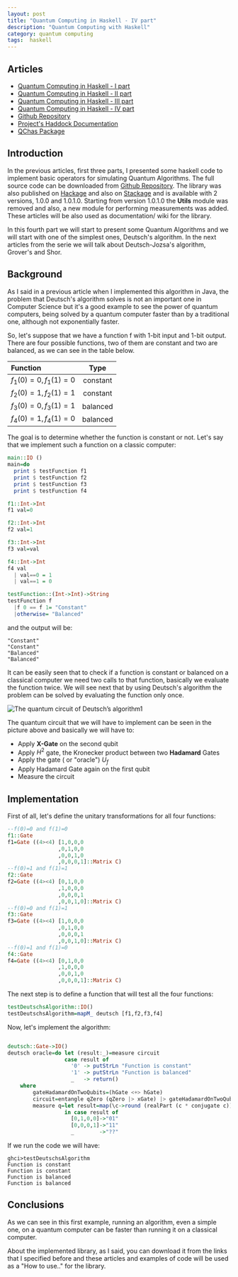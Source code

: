 ```yaml
---
layout: post
title: "Quantum Computing in Haskell - IV part"
description: "Quantum Computing with Haskell"
category: quantum computing
tags:  haskell 
---
```


## Articles

* [Quantum Computing in Haskell - I part][first_article]
* [Quantum Computing in Haskell - II part][second_article]
* [Quantum Computing in Haskell - III part][third_article]
* [Quantum Computing in Haskell - IV part][fourth_article]
* [Github Repository][git_repo]
* [Project's Haddock Documentation][documentation]
* [QChas Package][package]


## Introduction

In the previous articles, first three parts, I presented some haskell code to implement basic operators for simulating Quantum Algorithms. The full source code can be downloaded from [Github Repository][1]. The library was also published on [Hackage][2] and also on [Stackage][3] and is available with 2 versions, 1.0.0 and 1.0.1.0. Starting from version 1.0.1.0 the **Utils** module was removed and also, a new module for performing measurements was added. These articles will be also used as documentation/ wiki for the library.

In this fourth part we will start to present some Quantum Algorithms and we will start with one of the simplest ones, Deutsch's algorithm. In the next articles from the serie we will talk about Deutsch-Jozsa's algorithm, Grover's and Shor.

## Background

As I said in a previous article when I implemented this algorithm in Java, the problem that Deutsch's algorithm solves is not an important one in Computer Science but it's a good example to see the power of quantum computers, being solved by a quantum computer faster than by a traditional one, although not exponentially faster.

So, let's suppose that we have a function f with 1-bit input and 1-bit output. There are four possible functions, two of them are constant and two are balanced, as we can see in the table below.

| Function                 | Type     |
|:-------------------------|:--------:|
| $f_{1}(0)=0, f_{1}(1)=0$ | constant |
| $f_{2}(0)=1, f_{2}(1)=1$ | constant |
| $f_{3}(0)=0, f_{3}(1)=1$ | balanced |
| $f_{4}(0)=1, f_{4}(1)=0$ | balanced |


The goal is to determine whether the function is constant or not. Let's say that we implement such a function on a classic computer:

```haskell
main::IO ()
main=do
  print $ testFunction f1
  print $ testFunction f2
  print $ testFunction f3
  print $ testFunction f4

f1::Int->Int
f1 val=0

f2::Int->Int
f2 val=1

f3::Int->Int
f3 val=val

f4::Int->Int
f4 val
  | val==0 = 1
  | val==1 = 0

testFunction::(Int->Int)->String
testFunction f
  |f 0 == f 1= "Constant"
  |otherwise= "Balanced"
```
and the output will be:

```
"Constant"
"Constant"
"Balanced"
"Balanced"
```

It can be easily seen that to check if a function is constant or balanced on a classical computer we need two calls to that function, basically we evaluate the function twice. We will see next that by using Deutsch's algorithm the problem can be solved by evaluating the function only once.

![The quantum circuit of Deutsch’s algorithm[1]][4]

The quantum circuit that we will have to implement can be seen in the picture above and basically we will have to:

* Apply **X-Gate** on the second qubit
* Apply $H^2$ gate, the Kronecker product between two **Hadamard** Gates
* Apply the gate ( or "oracle") $U_f$
* Apply Hadamard Gate again on the first qubit
* Measure the circuit

## Implementation

First of all, let's define the unitary transformations for all four functions:

```haskell
--f(0)=0 and f(1)=0
f1::Gate
f1=Gate ((4><4) [1,0,0,0
                ,0,1,0,0
                ,0,0,1,0
                ,0,0,0,1]::Matrix C)
--f(0)=1 and f(1)=1
f2::Gate
f2=Gate ((4><4) [0,1,0,0
                ,1,0,0,0
                ,0,0,0,1
                ,0,0,1,0]::Matrix C)
--f(0)=0 and f(1)=1
f3::Gate
f3=Gate ((4><4) [1,0,0,0
                ,0,1,0,0
                ,0,0,0,1
                ,0,0,1,0]::Matrix C)
--f(0)=1 and f(1)=0
f4::Gate
f4=Gate ((4><4) [0,1,0,0
                ,1,0,0,0
                ,0,0,1,0
                ,0,0,0,1]::Matrix C)                
```

The next step is to define a function that will test all the four functions:

```haskell
testDeutschsAlgorithm::IO()
testDeutschsAlgorithm=mapM_ deutsch [f1,f2,f3,f4]
```

Now, let's implement the algorithm:

```haskell

deutsch::Gate->IO()
deutsch oracle=do let (result:_)=measure circuit
                  case result of
                    '0' -> putStrLn "Function is constant"
                    '1' -> putStrLn "Function is balanced"
                    _   -> return()
    where
        gateHadamardOnTwoQubits=(hGate <+> hGate)
        circuit=entangle qZero (qZero |> xGate) |> gateHadamardOnTwoQubits |> oracle |> gateHadamardOnTwoQubits
        measure q=let result=map(\c->round (realPart (c * conjugate c))) (toList . flatten $ qubitState q)        
                  in case result of
                    [0,1,0,0]->"01"
                    [0,0,0,1]->"11"
                    _        ->"??"
```

If we run the code we will have:

```
ghci>testDeutschsAlgorithm
Function is constant
Function is constant
Function is balanced
Function is balanced

```

## Conclusions

As we can see in this first example, running an algorithm, even a simple one, on a quantum computer can be faster than running it on a classical computer. 

About the implemented library, as I said, you can download it from the links that I specified before and these articles and examples of code will be used as a "How to use.." for the library. 

[first_article]: https://ardeleanasm.github.io/Quantum-Computing-in-Haskell/
[second_article]: https://ardeleanasm.github.io/Quantum-Computing-in-Haskell-second-part/
[third_article]: https://ardeleanasm.github.io/Quantum-Computing-in-Haskell-third-part/
[fourth_article]: https://ardeleanasm.github.io/Quantum-Computing-in-Haskell-fourth-part/
[git_repo]: https://github.com/ardeleanasm/qchas
[documentation]: https://ardeleanasm.github.io/qchas/
[package]: https://hackage.haskell.org/package/qchas

[1]: https://github.com/ardeleanasm/qchas
[2]: https://hackage.haskell.org/package/qchas
[3]: https://www.stackage.org/nightly-2017-08-17/package/qchas-1.0.1.0
[4]: http://ardeleanasm.github.io/resources/deutsch_quantum_circuits.png